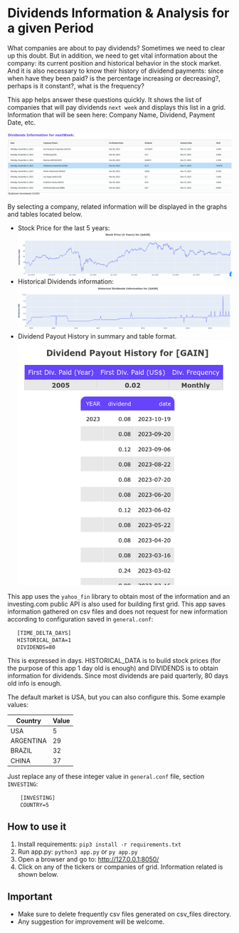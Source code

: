 Dividends Information & Analysis for a given Period
===

What companies are about to pay dividends? 
Sometimes we need to clear up this doubt. But in addition, we need to get vital information about the company: its current 
position and historical behavior in the stock market. And it is also necessary to know their history of dividend 
payments: since when have they been paid? is the percentage increasing or decreasing?, perhaps is it constant?, 
what is the frequency?

This app helps answer these questions quickly. It shows the list of companies that will pay dividends `next week` and 
displays this list in a grid. Information that will be seen here: Company Name, Dividend, Payment Date, etc.

![img_3.png](img_3.png)

By selecting a company, related information will be displayed in the graphs and tables located below.
- Stock Price for the last 5 years:
   ![img_2.png](img_2.png)
- Historical Dividends information:
  ![img_4.png](img_4.png)
- Dividend Payout History in summary and table format.
   ![img_5.png](img_5.png)


This app uses the `yahoo_fin` library to obtain most of the information and an investing.com public API is also used 
for building first grid. This app saves information gathered on csv files and does not request for new 
information according to configuration saved in `general.conf`:
    
```
   [TIME_DELTA_DAYS]
   HISTORICAL_DATA=1
   DIVIDENDS=80
```
This is expressed in days. HISTORICAL_DATA is to build stock prices (for the purpose of this app 1 day old is enough) 
and DIVIDENDS is to obtain information for dividends. Since most dividends are paid quarterly, 80 days old info is enough.  

The default market is USA, but you can also configure this. Some example values:

| Country   | Value |
|-----------|-------|
| USA       | 5     |
| ARGENTINA | 29    |
| BRAZIL    | 32    |
| CHINA     | 37    |

Just replace any of these integer value in `general.conf` file, section `INVESTING`:
```
    [INVESTING]
    COUNTRY=5
```


How to use it
---
1. Install requirements: ```pip3 install -r requirements.txt```
2. Run app.py: ```python3 app.py``` or ```py app.py``` 
3. Open a browser and go to: http://127.0.0.1:8050/
4. Click on any of the tickers or companies of grid. Information related is shown below.
   
Important
---
* Make sure to delete frequently csv files generated on csv_files directory.
* Any suggestion for improvement will be welcome. 

